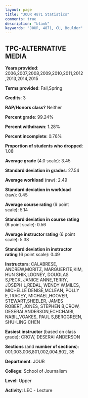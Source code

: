 ```yaml
---
layout: page
title: "JOUR 4871 Statistics"
comments: true
description: "blank"
keywords: "JOUR, 4871, CU, Boulder"
--- 
```

<head>
<script src="https://ajax.googleapis.com/ajax/libs/jquery/2.1.3/jquery.min.js"></script>
<script src="https://dl.dropboxusercontent.com/s/pc42nxpaw1ea4o9/highcharts.js?dl=0"></script>
<!-- <script src="../assets/js/highcharts.js"></script> -->
<style type="text/css">@font-face {
	font-family: "Bebas Neue";
	src: url(https://www.filehosting.org/file/details/544349/BebasNeue%20Regular.otf) format("opentype");
	}
	h1.Bebas { 
		font-family: "Bebas Neue", Verdana, Tahoma;
	}
</style>
</head>
<body>
	<div id="container" style="float: right; width: 45%; height: 88%; margin-left: 2.5%; margin-right: 2.5%;"></div>
	<script language="JavaScript">
		$(document).ready(function() {
		var chart = {type: 'column'};
		var title = {text: 'Grade Distribution'};
		var xAxis = {categories: ['A','B','C','D','F'],crosshair: true};
		var yAxis = {min: 0,title: {text: 'Percentage'}};
		var tooltip = {headerFormat: '<center><b><span style="font-size:20px">{point.key}</span></b></center>',
		               pointFormat: '<td style="padding:0"><b>{point.y:.1f}%</b></td>',
		               footerFormat: '</table>',shared: true,useHTML: true};
		var plotOptions = {column: {pointPadding: 0.0,borderWidth: 0}};  
		var credits = {enabled: false};var series= [{name: 'Percent',data: [53.16,39.29,6.73,0.41,0.41,]}];
		var json = {};
		json.chart = chart;
		json.title = title;
		json.tooltip = tooltip;
		json.xAxis = xAxis;
		json.yAxis = yAxis;  
		json.series = series;
		json.plotOptions = plotOptions;  
		json.credits = credits;
		$('#container').highcharts(json);
	});
	</script>
</body>
			   
## TPC-ALTERNATIVE MEDIA

**Years provided**: 2006,2007,2008,2009,2010,2011,2012,2013,2014,2015

**Terms provided**: Fall,Spring

**Credits**: 3

**RAP/Honors class?** Neither

**Percent grade**: 99.24%

**Percent withdrawn**: 1.28%

**Percent incomplete**: 0.76%

**Proportion of students who dropped**: 1.08

**Average grade** (4.0 scale): 3.45

**Standard deviation in grades**: 27.54

**Average workload** (raw): 2.49

**Standard deviation in workload** (raw): 0.45

**Average course rating** (6 point scale): 5.14

**Standard deviation in course rating** (6 point scale): 0.56

**Average instructor rating** (6 point scale): 5.38

**Standard deviation in instructor rating** (6 point scale): 0.49

**Instructors**: CALABRESE, ANDREW,MORITZ, MARGUERITE,KIM, HUN  SHIK,LOONEY, DOUGLAS S,PECK, JANICE ANNE,TERRY, JOSEPH L,REDAL, WENDY W,MILES, MICHELLE DENISE,MCLEAN, POLLY E,TRACEY, MICHAEL,HOOVER, STEWART,SHEELER, JAMES ROBERT,JONES, STEPHEN B,CROW, DESERAI ANDERSON,ECHCHAIBI, NABIL,VOAKES, PAUL S,BERGGREEN, SHU-LING CHEN

**Easiest instructor** (based on class grade): CROW, DESERAI ANDERSON

**Sections** (and **number of sections**): 001,003,006,801,002,004,802, 35

**Department**: JOUR

**College**: School of Journalism

**Level**: Upper

**Activity**: LEC - Lecture